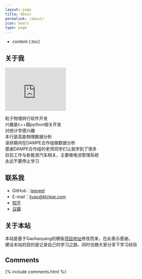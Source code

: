 ```yaml
---
layout: page
title: About
permalink: /about/
icon: heart
type: page
---
```


* content
{:toc}

## 关于我
<iframe src="https://githubbadge.appspot.com/leeyeel" style="border: 0;height: 142px;width: 200px;overflow: hidden;" frameBorder="0"></iframe>

粒子物理转行软件开发   
兴趣是c++跟python相关开发    
对统计学感兴趣  
本行是高能物理数据分析  
读研期间在DAMPE合作组做数据分析  
感谢DAMPE合作组的老师同学们让我学到了很多  
目前工作与新能源汽车相关，主要做电池管理系统  
永远不要停止学习  


## 联系我

* GitHub：[leeyeel](https://github.com/leeyeel)
* E-mail：liyao@klclear.com
* [知乎](https://www.zhihu.com/people/lin-mou-6)
* [豆瓣](https://www.douban.com/people/freedom52/)

## 关于本站
本站是基于Gaohaoyang的模板[项目地址](https://github.com/Gaohaoyang/gaohaoyang.github.io)修改而来，在此表示感谢。   
建设本站的目的是记录自己的学习之路，同时也跟大家分享下学习经验    

## Comments

{% include comments.html %}

